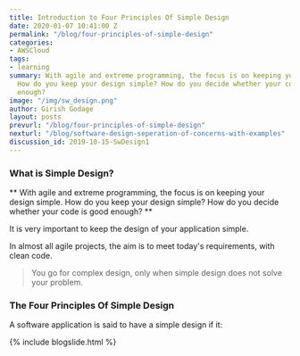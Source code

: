 ```yaml
---
title: Introduction to Four Principles Of Simple Design
date: 2020-01-07 10:41:00 Z
permalink: "/blog/four-principles-of-simple-design"
categories:
- AWSCloud
tags:
- learning
summary: With agile and extreme programming, the focus is on keeping your design simple.
  How do you keep your design simple? How do you decide whether your code is good
  enough?
image: "/img/sw_design.png"
author: Girish Godage
layout: posts
prevurl: "/blog/four-principles-of-simple-design"
nexturl: "/blog/software-design-seperation-of-concerns-with-examples"
discussion_id: 2019-10-15-SwDesign1
---
```


### What is Simple Design?

 ** With agile and extreme programming, the focus is on keeping your design simple. How do you       keep your design simple? How do you decide whether your code is good enough? **

It is very important to keep the design of your application simple.

In almost all agile projects, the aim is to meet today's requirements, with clean code.

> You go for complex design, only when simple design does not solve your problem.

### The Four Principles Of Simple Design

A software application is said to have a simple design if it:



{% include blogslide.html %}

